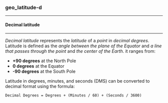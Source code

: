 ### geo_latitude-d



------
#### Decimal latitude



------
*Decimal latitude* represents the *latitude* of a *point* in *decimal degrees*. Latitude is defined as the *angle between the plane of the Equator* and *a line that passes through the point* and *the center of the Earth*. it ranges from:

- **+90 degrees** at the North Pole
- **0 degrees** at the Equator
- **-90 degrees** at the South Pole

Latitude in degrees, minutes, and seconds (DMS) can be converted to decimal format using the formula:

`Decimal Degrees = Degrees + (Minutes / 60) + (Seconds / 3600)`